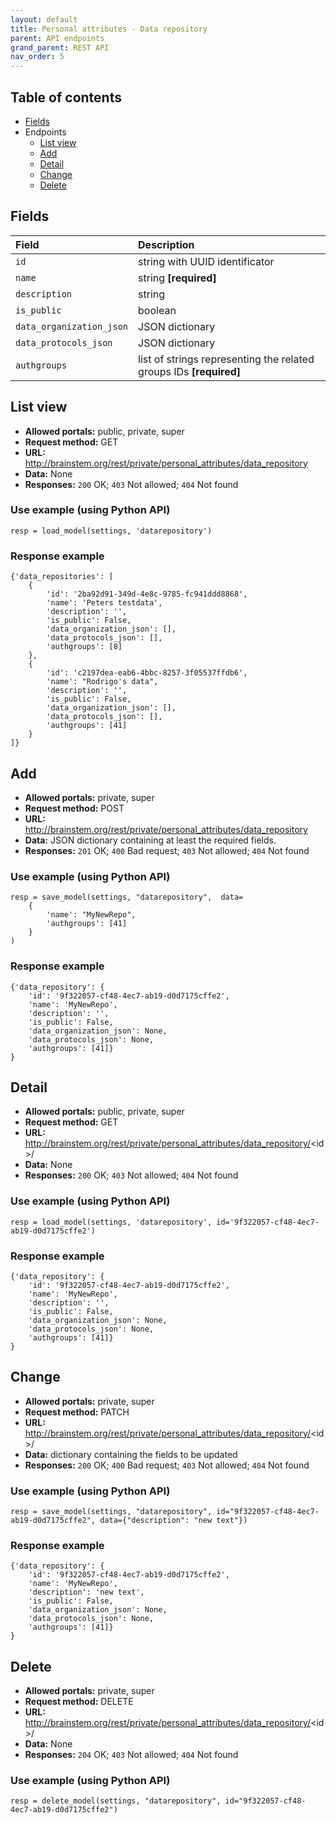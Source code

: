 ```yaml
---
layout: default
title: Personal attributes - Data repository
parent: API endpoints
grand_parent: REST API
nav_order: 5
---
```


## Table of contents
- [Fields](/brainstem_support/restapi/personal_attributes/data_repository/#fields)
- Endpoints
  - [List view](/brainstem_support/restapi/personal_attributes/data_repository/#list-view)
  - [Add](/brainstem_support/restapi/personal_attributes/data_repository/#add)
  - [Detail](/brainstem_support/restapi/personal_attributes/data_repository/#detail)
  - [Change](/brainstem_support/restapi/personal_attributes/data_repository/#change)
  - [Delete](/brainstem_support/restapi/personal_attributes/data_repository/#delete)


## Fields

| Field        | Description  |
|:-------------|:-------------|
| `id` | string with UUID identificator |
| `name` | string **[required]** |
| `description` | string |
| `is_public` | boolean |
| `data_organization_json` | JSON dictionary |
| `data_protocols_json` | JSON dictionary |
| `authgroups` | list of strings representing the related groups IDs **[required]** |

## List view
- **Allowed portals:** public, private, super
- **Request method:** GET
- **URL:** http://brainstem.org/rest/private/personal_attributes/data_repository
- **Data:** None
- **Responses:** `200` OK; `403` Not allowed; `404` Not found

### Use example (using Python API)
```
resp = load_model(settings, 'datarepository')
```

### Response example
```
{'data_repositories': [
    {
        'id': '2ba92d91-349d-4e8c-9785-fc941ddd8868',
        'name': 'Peters testdata',
        'description': '',
        'is_public': False,
        'data_organization_json': [],
        'data_protocols_json': [],
        'authgroups': [8]
    },
    {
        'id': 'c2197dea-eab6-4bbc-8257-3f05537ffdb6',
        'name': "Rodrigo's data",
        'description': '',
        'is_public': False,
        'data_organization_json': [],
        'data_protocols_json': [],
        'authgroups': [41]
    }
]}
```


## Add
- **Allowed portals:** private, super
- **Request method:** POST
- **URL:** http://brainstem.org/rest/private/personal_attributes/data_repository
- **Data:** JSON dictionary containing at least the required fields.
- **Responses:** `201` OK; `400` Bad request; `403` Not allowed; `404` Not found


### Use example (using Python API)
```
resp = save_model(settings, "datarepository",  data=
    {
        'name': "MyNewRepo",
        'authgroups': [41]
    }
)
```

### Response example
```
{'data_repository': {
    'id': '9f322057-cf48-4ec7-ab19-d0d7175cffe2',
    'name': 'MyNewRepo',
    'description': '',
    'is_public': False,
    'data_organization_json': None,
    'data_protocols_json': None,
    'authgroups': [41]}
}
```



## Detail
- **Allowed portals:** public, private, super
- **Request method:** GET
- **URL:** http://brainstem.org/rest/private/personal_attributes/data_repository/<id\>/
- **Data:** None
- **Responses:** `200` OK; `403` Not allowed; `404` Not found

### Use example (using Python API)
```
resp = load_model(settings, 'datarepository', id='9f322057-cf48-4ec7-ab19-d0d7175cffe2')
```

### Response example
```
{'data_repository': {
    'id': '9f322057-cf48-4ec7-ab19-d0d7175cffe2',
    'name': 'MyNewRepo',
    'description': '',
    'is_public': False,
    'data_organization_json': None,
    'data_protocols_json': None,
    'authgroups': [41]}
}
```


## Change
- **Allowed portals:** private, super
- **Request method:** PATCH
- **URL:** http://brainstem.org/rest/private/personal_attributes/data_repository/<id\>/
- **Data:** dictionary containing the fields to be updated
- **Responses:** `200` OK; `400` Bad request; `403` Not allowed; `404` Not found


### Use example (using Python API)
```
resp = save_model(settings, "datarepository", id="9f322057-cf48-4ec7-ab19-d0d7175cffe2", data={"description": "new text"})
```

### Response example
```
{'data_repository': {
    'id': '9f322057-cf48-4ec7-ab19-d0d7175cffe2',
    'name': 'MyNewRepo',
    'description': 'new text',
    'is_public': False,
    'data_organization_json': None,
    'data_protocols_json': None,
    'authgroups': [41]}
}
```


## Delete
- **Allowed portals:** private, super
- **Request method:** DELETE
- **URL:** http://brainstem.org/rest/private/personal_attributes/data_repository/<id\>/
- **Data:** None
- **Responses:** `204` OK; `403` Not allowed; `404` Not found


### Use example (using Python API)
```
resp = delete_model(settings, "datarepository", id="9f322057-cf48-4ec7-ab19-d0d7175cffe2")
``` 